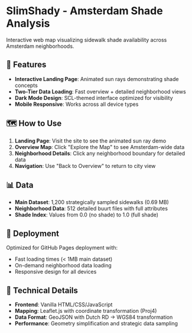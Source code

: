 # SlimShady - Amsterdam Shade Analysis

Interactive web map visualizing sidewalk shade availability across Amsterdam neighborhoods.

## 🌳 Features

- **Interactive Landing Page**: Animated sun rays demonstrating shade concepts
- **Two-Tier Data Loading**: Fast overview + detailed neighborhood views
- **Dark Mode Design**: SCL-themed interface optimized for visibility
- **Mobile Responsive**: Works across all device types

## 🗺️ How to Use

1. **Landing Page**: Visit the site to see the animated sun ray demo
2. **Overview Map**: Click "Explore the Map" to see Amsterdam-wide data
3. **Neighborhood Details**: Click any neighborhood boundary for detailed data
4. **Navigation**: Use "Back to Overview" to return to city view

## 📊 Data

- **Main Dataset**: 1,200 strategically sampled sidewalks (0.69 MB)
- **Neighborhood Data**: 512 detailed buurt files with full attributes
- **Shade Index**: Values from 0.0 (no shade) to 1.0 (full shade)

## 🚀 Deployment

Optimized for GitHub Pages deployment with:
- Fast loading times (< 1MB main dataset)
- On-demand neighborhood data loading
- Responsive design for all devices

## 🔧 Technical Details

- **Frontend**: Vanilla HTML/CSS/JavaScript
- **Mapping**: Leaflet.js with coordinate transformation (Proj4)
- **Data Format**: GeoJSON with Dutch RD → WGS84 transformation
- **Performance**: Geometry simplification and strategic data sampling
